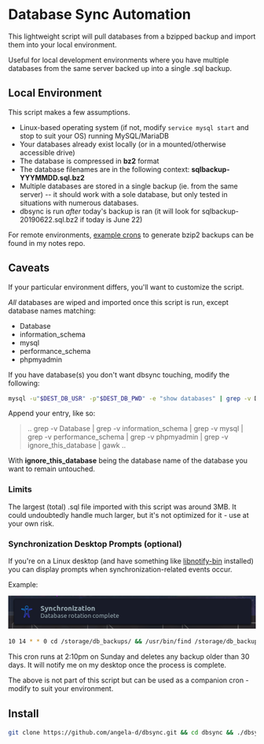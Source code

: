 # Database Sync Automation

This lightweight script will pull databases from a bzipped backup and import them into your local environment.

Useful for local development environments where you have multiple databases from the same server backed up into a single .sql backup.

## Local Environment
This script makes a few assumptions.

- Linux-based operating system (if not, modify `service mysql start` and stop to suit your OS) running MySQL/MariaDB
- Your databases already exist locally (or in a mounted/otherwise accessible drive)
- The database is compressed in **bz2** format
- The database filenames are in the following context: **sqlbackup-YYYMMDD.sql.bz2**
- Multiple databases are stored in a single backup (ie. from the same server) -- it should work with a sole database, but only tested in situations with numerous databases.
- dbsync is run *after* today's backup is ran (it will look for sqlbackup-20190622.sql.bz2 if today is June 22)

For remote environments, [example crons](https://github.com/angela-d/brain-dump/blob/master/sysadmin/crons/crontab) to generate bzip2 backups can be found in my notes repo.

## Caveats
If your particular environment differs, you'll want to customize the script.

*All* databases are wiped and imported once this script is run, except database names matching:

- Database
- information_schema
- mysql
- performance_schema
- phpmyadmin

If you have database(s) you don't want dbsync touching, modify the following:
```bash
mysql -u"$DEST_DB_USR" -p"$DEST_DB_PWD" -e "show databases" | grep -v Database | grep -v information_schema | grep -v mysql | grep -v performance_schema | grep -v phpmyadmin | gawk '{print "drop database `" $1 "`;"}' | mysql -u"$DEST_DB_USR" -p"$DEST_DB_PWD"
```

Append your entry, like so:
> .. grep -v Database | grep -v information_schema | grep -v mysql | grep -v performance_schema | grep -v phpmyadmin | grep -v ignore_this_database | gawk ..
>

With **ignore_this_database** being the database name of the database you want to remain untouched.

### Limits
The largest (total) .sql file imported with this script was around 3MB.  It could undoubtedly handle much larger, but it's not optimized for it - use at your own risk.

### Synchronization Desktop Prompts (optional)
If you're on a Linux desktop (and have something like [libnotify-bin](https://packages.debian.org/search?keywords=libnotify-bin) installed) you can display prompts when synchronization-related events occur.

Example:

![Desktop notification](rotate.png)
```bash
10 14 * * 0 cd /storage/db_backups/ && /usr/bin/find /storage/db_backups/* -name "sqlbackup-*.sql.bz2" -mtime +30 -exec rm {} \; && notify-send -i access "Synchronization" -u critical "Database rotation complete"
```
This cron runs at 2:10pm on Sunday and deletes any backup older than 30 days.  It will notify me on my desktop once the process is complete.

The above is not part of this script but can be used as a companion cron - modify to suit your environment.

## Install
```bash
git clone https://github.com/angela-d/dbsync.git && cd dbsync && ./dbsync
```
